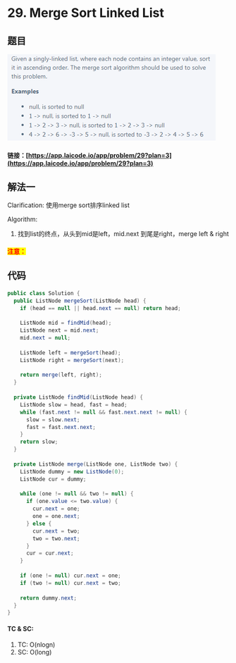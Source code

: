 # 29. Merge Sort Linked List

## 题目

![](<../../.gitbook/assets/image (14) (2).png>)

#### 链接：[https://app.laicode.io/app/problem/29?plan=3](https://app.laicode.io/app/problem/29?plan=3)

## 解法一

Clarification: 使用merge sort排序linked list

Algorithm:&#x20;

1. 找到list的终点，从头到mid是left，mid.next 到尾是right，merge left & right

#### <mark style="color:red;">注意：</mark>

## 代码

```java
public class Solution {
  public ListNode mergeSort(ListNode head) {
    if (head == null || head.next == null) return head;

    ListNode mid = findMid(head);
    ListNode next = mid.next;
    mid.next = null;

    ListNode left = mergeSort(head);
    ListNode right = mergeSort(next);

    return merge(left, right);
  }

  private ListNode findMid(ListNode head) {
    ListNode slow = head, fast = head;
    while (fast.next != null && fast.next.next != null) {
      slow = slow.next;
      fast = fast.next.next;
    }
    return slow;
  }

  private ListNode merge(ListNode one, ListNode two) {
    ListNode dummy = new ListNode(0);
    ListNode cur = dummy;

    while (one != null && two != null) {
      if (one.value <= two.value) {
        cur.next = one;
        one = one.next;
      } else {
        cur.next = two;
        two = two.next;
      }
      cur = cur.next;
    }

    if (one != null) cur.next = one;
    if (two != null) cur.next = two;

    return dummy.next;
  }
}

```

#### TC & SC:&#x20;

1. TC: O(nlogn)
2. SC: O(long)
